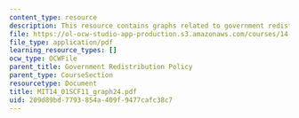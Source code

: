 ```yaml
---
content_type: resource
description: This resource contains graphs related to government redistribution policy.
file: https://ol-ocw-studio-app-production.s3.amazonaws.com/courses/14-01sc-principles-of-microeconomics-fall-2011/209d89bd7793854a409f9477cafc38c7_MIT14_01SCF11_graph24.pdf
file_type: application/pdf
learning_resource_types: []
ocw_type: OCWFile
parent_title: Government Redistribution Policy
parent_type: CourseSection
resourcetype: Document
title: MIT14_01SCF11_graph24.pdf
uid: 209d89bd-7793-854a-409f-9477cafc38c7
---
```

